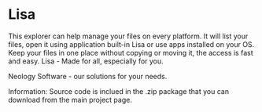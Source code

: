 # Lisa
This explorer can help manage your files on every platform. 
It will list your files, open it using application built-in Lisa or use apps installed on your OS. 
Keep your files in one place without copying or moving it, the access is fast and easy. 
Lisa - Made for all, especially for you. 

Neology Software - our solutions for your needs.


Information: Source code is inclued in the .zip package that you can download from the main project page. 
